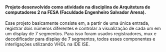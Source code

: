 <h4>Projeto desenvolvido como atividade na disciplina de Arquitetura de computadores 2 na FESA (Faculdade Engenheiro Salvador Arena).</h4>

Esse projeto basicamente consiste em, a partir de uma única entrada, registrar dois números diferentes e controlar a visualização de cada um em um display de 7 segmentos. Para isso foram usados registradores, mux e decodificador para display de 7 segmentos, todos esses componentes e interligações utilizando VHDL na IDE ISE.

